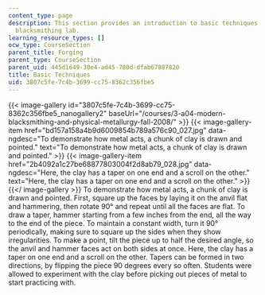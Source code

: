 ```yaml
---
content_type: page
description: This section provides an introduction to basic techniques used in the
  blacksmithing lab.
learning_resource_types: []
ocw_type: CourseSection
parent_title: Forging
parent_type: CourseSection
parent_uid: 445d1649-30e4-ad45-780d-dfab67887820
title: Basic Techniques
uid: 3807c5fe-7c4b-3699-cc75-8362c356fbe5
---
```


{{< image-gallery id="3807c5fe-7c4b-3699-cc75-8362c356fbe5_nanogallery2" baseUrl="/courses/3-a04-modern-blacksmithing-and-physical-metallurgy-fall-2008/" >}}
{{< image-gallery-item href="bd157a158a4b9d6009854b789a576c90_027.jpg" data-ngdesc="To demonstrate how metal acts, a chunk of clay is drawn and pointed." text="To demonstrate how metal acts, a chunk of clay is drawn and pointed." >}}
{{< image-gallery-item href="2b4092a1c27be68877803004f2d8ab79_028.jpg" data-ngdesc="Here, the clay has a taper on one end and a scroll on the other." text="Here, the clay has a taper on one end and a scroll on the other." >}}
{{</ image-gallery >}}
To demonstrate how metal acts, a chunk of clay is drawn and pointed. First, square up the faces by laying it on the anvil flat and hammering, then rotate 90° and repeat until all the faces are flat. To draw a taper, hammer starting from a few inches from the end, all the way to the end of the piece. To maintain a constant width, turn it 90° periodically, making sure to square up the sides when they show irregularities. To make a point, tilt the piece up to half the desired angle, so the anvil and hammer faces act on both sides at once. Here, the clay has a taper on one end and a scroll on the other. Tapers can be formed in two directions, by flipping the piece 90 degrees every so often. Students were allowed to experiment with the clay before picking out pieces of metal to start practicing with.